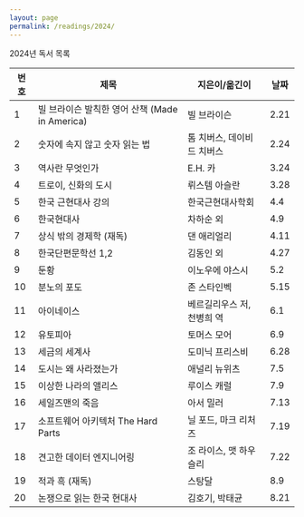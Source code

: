 ```yaml
---
layout: page
permalink: /readings/2024/
---
```


2024년 독서 목록

번호 | 제목 | 지은이/옮긴이 | 날짜
-----|------|---------------|------
1 | 빌 브라이슨 발칙한 영어 산책 (Made in America) | 빌 브라이슨 | 2.21
2 | 숫자에 속지 않고 숫자 읽는 법 | 톰 치버스, 데이비드 치버스 | 2.24
3 | 역사란 무엇인가 | E.H. 카 | 3.24
4 | 트로이, 신화의 도시 | 뤼스템 아슬란 | 3.28
5 | 한국 근현대사 강의 | 한국근현대사학회 | 4.4
6 | 한국현대사 | 차하순 외 | 4.9
7 | 상식 밖의 경제학 (재독) | 댄 애리얼리 | 4.11
8 | 한국단편문학선 1,2 | 김동인 외 | 4.27
9 | 둔황 | 이노우에 야스시 | 5.2
10 | 분노의 포도 | 존 스타인벡 | 5.15
11 | 아이네이스 | 베르길리우스 저, 천병희 역 | 6.1
12 | 유토피아 | 토머스 모어 | 6.9
13 | 세금의 세계사 | 도미닉 프리스비 | 6.28
14 | 도시는 왜 사라졌는가 | 애널리 뉴위츠 | 7.5
15 | 이상한 나라의 앨리스 | 루이스 캐럴 | 7.9
16 | 세일즈맨의 죽음 | 아서 밀러 | 7.13
17 | 소프트웨어 아키텍처 The Hard Parts | 닐 포드, 마크 리처즈 | 7.19
18 | 견고한 데이터 엔지니어링 | 조 라이스, 맷 하우슬리 | 7.22
19 | 적과 흑 (재독) | 스탕달 | 8.9
20 | 논쟁으로 읽는 한국 현대사 | 김호기, 박태균 | 8.21
